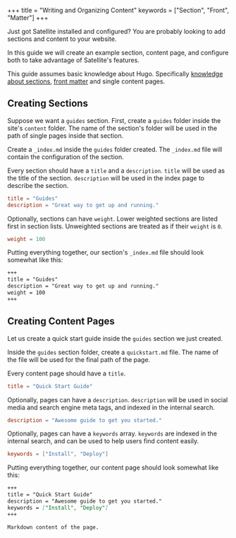 +++
title = "Writing and Organizing Content"
keywords = ["Section", "Front", "Matter"]
+++

Just got Satellite installed and configured? You are probably looking to add
sections and content to your website.

In this guide we will create an example section, content page, and configure
both to take advantage of Satellite's features.

This guide assumes basic knowledge about Hugo.
Specifically [knowledge about sections](https://gohugo.io/content-management/sections/),
[front matter](https://gohugo.io/content-management/front-matter/)
and single content pages.

## Creating Sections

Suppose we want a `guides` section.
First, create a `guides` folder inside the site's `content` folder.
The name of the section's folder will be used in the path of single pages inside
that section.

Create a `_index.md` inside the `guides` folder created. The `_index.md` file will
contain the configuration of the section.

Every section should have a `title` and a `description`.
`title` will be used as the title of the section.
`description` will be used in the index page to describe the section.

```toml
title = "Guides"
description = "Great way to get up and running."
```

Optionally, sections can have `weight`. Lower weighted sections are listed first
in section lists. Unweighted sections are treated as if their `weight` is `0`.

```toml
weight = 100
```

Putting everything together, our section's `_index.md` file should look somewhat
like this:

```md
+++
title = "Guides"
description = "Great way to get up and running."
weight = 100
+++
```

## Creating Content Pages

Let us create a quick start guide inside the `guides` section we just created.

Inside the `guides` section folder, create a `quickstart.md` file.
The name of the file will be used for the final path of the page.

Every content page should have a `title`.

```toml
title = "Quick Start Guide"
```

Optionally, pages can have a `description`.
`description` will be used in social media and search engine meta tags,
and indexed in the internal search.

```toml
description = "Awesome guide to get you started."
```

Optionally, pages can have a `keywords` array.
`keywords` are indexed in the internal search, and can be used to help users find
content easily.

```toml
keywords = ["Install", "Deploy"]
```

Putting everything together, our content page should look somewhat like this:

```md
+++
title = "Quick Start Guide"
description = "Awesome guide to get you started."
keywords = ["Install", "Deploy"]
+++

Markdown content of the page.
```

